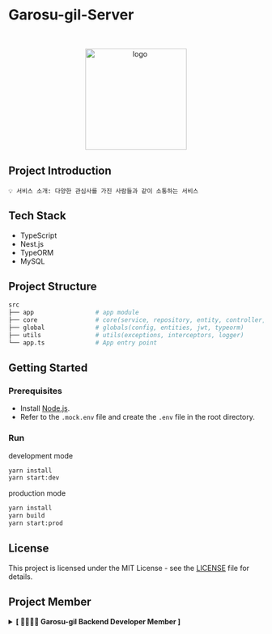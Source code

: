 # Garosu-gil-Server

<br />
<p align="center">
  <img src="https://user-images.githubusercontent.com/81291090/194049853-df1e6fca-482b-4847-91ca-c5aac51d81b9.png" alt="logo" width="200px" />
</p>

## Project Introduction

```
💡 서비스 소개: 다양한 관심사를 가진 사람들과 같이 소통하는 서비스
```

## Tech Stack

- TypeScript
- Nest.js
- TypeORM
- MySQL

## Project Structure

```bash
src
├── app                 # app module
├── core                # core(service, repository, entity, controller, module logic)
├── global              # globals(config, entities, jwt, typeorm)
├── utils               # utils(exceptions, interceptors, logger)
└── app.ts              # App entry point
```

## Getting Started

### Prerequisites

- Install [Node.js](https://nodejs.org/).
- Refer to the `.mock.env` file and create the `.env` file in the root directory.

### Run

development mode

```bash
yarn install
yarn start:dev
```

production mode

```bash
yarn install
yarn build
yarn start:prod
```

## License

This project is licensed under the MIT License - see the [LICENSE](./LICENSE) file for details.

## Project Member

<details>
<summary><b>[ 👨‍👩‍👦‍👦 Garosu-gil Backend Developer Member ]</b> </summary>
<div markdown="1">

<details>
<summary>⌨️ Backend Developer ⌨️</summary>
<div class="Backend-developer">

| ![skmn3](https://images.weserv.nl/?url=https://avatars.githubusercontent.com/u/81291090?s=400&v=4"?v=4&h=250&w=250&fit=cover&mask=circle&maxage=7d) | ![over1234](https://images.weserv.nl/?url=https://avatars.githubusercontent.com/u/80248568?v=4"?v=4&h=250&w=250&fit=cover&mask=circle&maxage=7d) |
| :-------------------------------------------------------------------------------------------------------------------------------------------------: | :--------------------------------------------------------------------------------------------------------------------------------------------: |
|                                                         [박상진](https://github.com/skmn3)                                                          |                                                      [정현우](https://github.com/over1234)                                                       |

</div>
</details>
